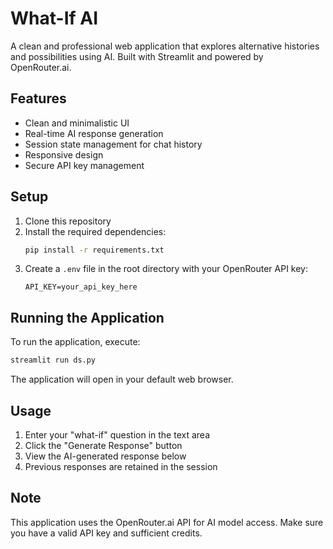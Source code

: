 # What-If AI

A clean and professional web application that explores alternative histories and possibilities using AI. Built with Streamlit and powered by OpenRouter.ai.

## Features

- Clean and minimalistic UI
- Real-time AI response generation
- Session state management for chat history
- Responsive design
- Secure API key management

## Setup

1. Clone this repository
2. Install the required dependencies:
   ```bash
   pip install -r requirements.txt
   ```
3. Create a `.env` file in the root directory with your OpenRouter API key:
   ```
   API_KEY=your_api_key_here
   ```

## Running the Application

To run the application, execute:
```bash
streamlit run ds.py
```

The application will open in your default web browser.

## Usage

1. Enter your "what-if" question in the text area
2. Click the "Generate Response" button
3. View the AI-generated response below
4. Previous responses are retained in the session

## Note

This application uses the OpenRouter.ai API for AI model access. Make sure you have a valid API key and sufficient credits. 